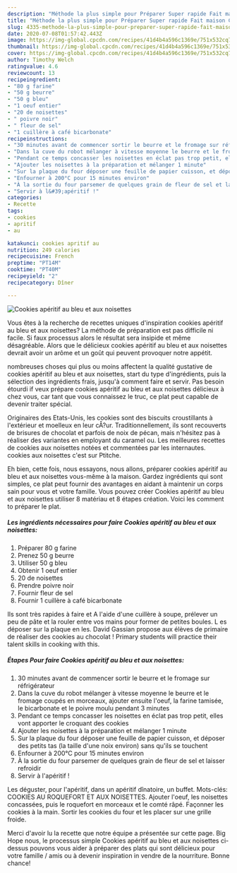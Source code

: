 ```yaml
---
description: "Méthode la plus simple pour Préparer Super rapide Fait maison Cookies apéritif au bleu et aux noisettes"
title: "Méthode la plus simple pour Préparer Super rapide Fait maison Cookies apéritif au bleu et aux noisettes"
slug: 4335-methode-la-plus-simple-pour-preparer-super-rapide-fait-maison-cookies-aperitif-au-bleu-et-aux-noisettes
date: 2020-07-08T01:57:42.443Z
image: https://img-global.cpcdn.com/recipes/41d4b4a596c1369e/751x532cq70/cookies-aperitif-au-bleu-et-aux-noisettes-photo-principale-de-la-recette.jpg
thumbnail: https://img-global.cpcdn.com/recipes/41d4b4a596c1369e/751x532cq70/cookies-aperitif-au-bleu-et-aux-noisettes-photo-principale-de-la-recette.jpg
cover: https://img-global.cpcdn.com/recipes/41d4b4a596c1369e/751x532cq70/cookies-aperitif-au-bleu-et-aux-noisettes-photo-principale-de-la-recette.jpg
author: Timothy Welch
ratingvalue: 4.6
reviewcount: 13
recipeingredient:
- "80 g farine"
- "50 g beurre"
- "50 g bleu"
- "1 oeuf entier"
- "20 de noisettes"
- " poivre noir"
- " fleur de sel"
- "1 cuillère à café bicarbonate"
recipeinstructions:
- "30 minutes avant de commencer sortir le beurre et le fromage sur réfrigérateur"
- "Dans la cuve du robot mélanger à vitesse moyenne le beurre et le fromage coupés en morceaux, ajouter ensuite l&#39;oeuf, la farine tamisée, le bicarbonate et le poivre moulu pendant 3 minutes"
- "Pendant ce temps concasser les noisettes en éclat pas trop petit, elles vont apporter le croquant des cookies"
- "Ajouter les noisettes à la préparation et mélanger 1 minute"
- "Sur la plaque du four déposer une feuille de papier cuisson, et déposer des petits tas (la taille d&#39;une noix environ) sans qu&#39;ils se touchent"
- "Enfourner à 200°C pour 15 minutes environ"
- "À la sortie du four parsemer de quelques grain de fleur de sel et laisser refroidir"
- "Servir à l&#39;apéritif !"
categories:
- Recette
tags:
- cookies
- apritif
- au

katakunci: cookies apritif au 
nutrition: 249 calories
recipecuisine: French
preptime: "PT14M"
cooktime: "PT40M"
recipeyield: "2"
recipecategory: Dîner

---
```



![Cookies apéritif au bleu et aux noisettes](https://img-global.cpcdn.com/recipes/41d4b4a596c1369e/751x532cq70/cookies-aperitif-au-bleu-et-aux-noisettes-photo-principale-de-la-recette.jpg)

Vous êtes à la recherche de recettes uniques d'inspiration cookies apéritif au bleu et aux noisettes? La méthode de préparation est pas difficile ni facile. Si faux processus alors le résultat sera insipide et même désagréable. Alors que le délicieux cookies apéritif au bleu et aux noisettes devrait avoir un arôme et un goût qui peuvent provoquer notre appétit.

nombreuses choses qui plus ou moins affectent la qualité gustative de cookies apéritif au bleu et aux noisettes, start du type d'ingrédients, puis la sélection des ingrédients frais, jusqu'à comment faire et servir. Pas besoin étourdi if veux prépare cookies apéritif au bleu et aux noisettes délicieux à chez vous, car tant que vous connaissez le truc, ce plat peut capable de devenir traiter spécial.

Originaires des Etats-Unis, les cookies sont des biscuits croustillants à l&#39;extérieur et moelleux en leur cÅ?ur. Traditionnellement, ils sont recouverts de brisures de chocolat et parfois de noix de pécan, mais n&#39;hésitez pas à réaliser des variantes en employant du caramel ou. Les meilleures recettes de cookies aux noisettes notées et commentées par les internautes. cookies aux noisettes c&#39;est sur Ptitche.


Eh bien, cette fois, nous essayons, nous allons, préparer cookies apéritif au bleu et aux noisettes vous-même à la maison. Gardez ingrédients qui sont simples, ce plat peut fournir des avantages en aidant à maintenir un corps sain pour vous et votre famille. Vous pouvez créer Cookies apéritif au bleu et aux noisettes utiliser 8 matériau et 8 étapes création. Voici les comment to préparer le plat.

<!--inarticleads1-->

##### Les ingrédients nécessaires pour faire Cookies apéritif au bleu et aux noisettes:

1. Préparer 80 g farine
1. Prenez 50 g beurre
1. Utiliser 50 g bleu
1. Obtenir 1 oeuf entier
1.  20 de noisettes
1. Prendre  poivre noir
1. Fournir  fleur de sel
1. Fournir 1 cuillère à café bicarbonate


Ils sont très rapides à faire et A l&#39;aide d&#39;une cuillère à soupe, prélever un peu de pâte et la rouler entre vos mains pour former de petites boules. L es déposer sur la plaque en les. David Gassian propose aux élèves de primaire de réaliser des cookies au chocolat ! Primary students will practice their talent skills in cooking with this. 

<!--inarticleads2-->

##### Étapes Pour faire Cookies apéritif au bleu et aux noisettes:

1. 30 minutes avant de commencer sortir le beurre et le fromage sur réfrigérateur
1. Dans la cuve du robot mélanger à vitesse moyenne le beurre et le fromage coupés en morceaux, ajouter ensuite l&#39;oeuf, la farine tamisée, le bicarbonate et le poivre moulu pendant 3 minutes
1. Pendant ce temps concasser les noisettes en éclat pas trop petit, elles vont apporter le croquant des cookies
1. Ajouter les noisettes à la préparation et mélanger 1 minute
1. Sur la plaque du four déposer une feuille de papier cuisson, et déposer des petits tas (la taille d&#39;une noix environ) sans qu&#39;ils se touchent
1. Enfourner à 200°C pour 15 minutes environ
1. À la sortie du four parsemer de quelques grain de fleur de sel et laisser refroidir
1. Servir à l&#39;apéritif !


Les déguster, pour l&#39;apéritif, dans un apéritif dînatoire, un buffet. Mots-clés: COOKIES AU ROQUEFORT ET AUX NOISETTES. Ajouter l&#39;oeuf, les noisettes concassées, puis le roquefort en morceaux et le comté râpé. Façonner les cookies à la main. Sortir les cookies du four et les placer sur une grille froide. 


Merci d'avoir lu la recette que notre équipe a présentée sur cette page. Big Hope nous, le processus simple Cookies apéritif au bleu et aux noisettes ci-dessus pouvons vous aider à préparer des plats qui sont délicieux pour votre famille / amis ou à devenir inspiration in vendre de la nourriture. Bonne chance!
